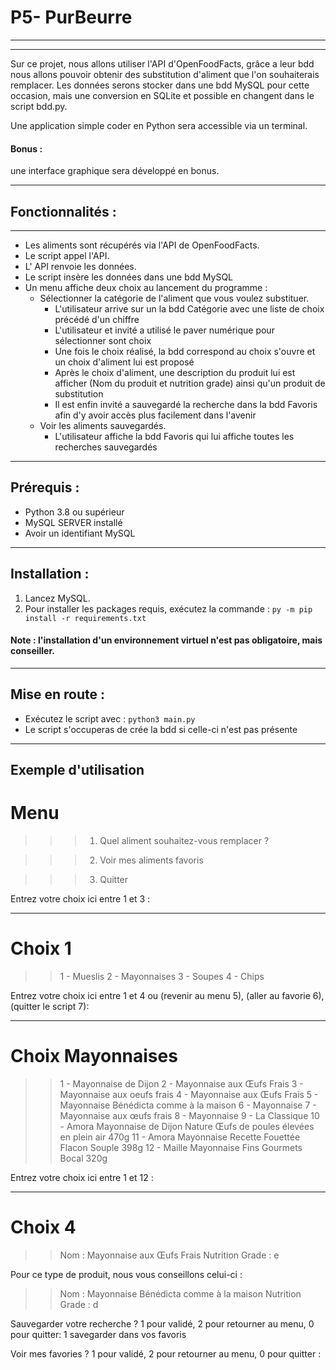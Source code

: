 ﻿                                    
# P5- PurBeurre


----------


-----------------------------------
Sur ce projet, nous allons utiliser l'API d'OpenFoodFacts, grâce a leur bdd nous allons pouvoir obtenir des substitution d'aliment que l'on souhaiterais remplacer. Les données serons stocker dans une bdd MySQL pour cette occasion, mais une conversion en SQLite et possible en changent dans le script bdd.py.

Une application simple coder en Python sera accessible via un terminal.

#### Bonus :
une interface graphique sera développé en bonus.

------------------------------------------------

## Fonctionnalités :

-----------------------------------------------------
 - Les aliments sont récupérés via l'API de OpenFoodFacts.
 - Le script appel l'API.
 - L' API renvoie les données.
 - Le script insère les données dans une bdd MySQL
 - Un menu affiche deux choix au lancement du programme : 
	 - Sélectionner la catégorie de l'aliment que vous voulez substituer.
		 - L'utilisateur arrive sur un la bdd Catégorie avec une liste de choix précédé d'un chiffre
		 - L'utilisateur et invité a utilisé le paver numérique pour sélectionner sont choix
		 - Une fois le choix réalisé, la bdd correspond au choix s'ouvre et un choix d'aliment lui est proposé
		 - Après le choix d'aliment, une description du produit lui est afficher (Nom du produit et nutrition grade) ainsi qu'un produit de substitution
		 - Il est enfin invité a sauvegardé la recherche dans la bdd Favoris afin d'y avoir accès plus facilement dans l'avenir
	 - Voir les aliments sauvegardés.
		 - L'utilisateur affiche la bdd Favoris qui lui affiche toutes les recherches sauvegardés
		 
---------------------------------------------------------

## Prérequis :

 - Python 3.8 ou supérieur 
 - MySQL SERVER installé
 - Avoir un identifiant MySQL

-------------------------------------

## Installation :

 1. Lancez MySQL.
 2. Pour installer les packages requis, exécutez la commande : `py -m pip install -r requirements.txt`
 
 #### Note : l'installation d'un environnement virtuel n'est pas obligatoire, mais conseiller. 

-----------------------------------

## Mise en route :

 - Exécutez le script avec : `python3 main.py`
 - Le script s'occuperas de crée la bdd si celle-ci n'est pas présente

------------------------

## Exemple d'utilisation

# Menu

 >>> 1. Quel aliment souhaitez-vous remplacer ?

 >>> 2. Voir mes aliments favoris

 >>> 3. Quitter

Entrez votre choix ici entre 1 et 3 :

------------------------

# Choix 1

>> 1 - Mueslis
>> 2 - Mayonnaises
>> 3 - Soupes
>> 4 - Chips


Entrez votre choix ici entre 1 et 4 ou (revenir au menu 5), (aller au favorie 6), (quitter le script 7):

------------------------

# Choix Mayonnaises

>> 1 - Mayonnaise de Dijon
>> 2 - Mayonnaise aux Œufs Frais
>> 3 - Mayonnaise aux oeufs frais
>> 4 - Mayonnaise aux Œufs Frais
>> 5 - Mayonnaise Bénédicta comme à la maison
>> 6 - Mayonnaise
>> 7 - Mayonnaise aux œufs frais
>> 8 - Mayonnaise
>> 9 - La Classique
>> 10 - Amora Mayonnaise de Dijon Nature Œufs de poules élevées en plein air 470g
>> 11 - Amora Mayonnaise Recette Fouettée Flacon Souple 398g
>> 12 - Maille Mayonnaise Fins Gourmets Bocal 320g

Entrez votre choix ici entre 1 et 12 :

------------------------

# Choix 4

>> Nom : Mayonnaise aux Œufs Frais
>> Nutrition Grade : e

Pour ce type de produit, nous vous conseillons celui-ci :

>> Nom : Mayonnaise Bénédicta comme à la maison
>> Nutrition Grade : d

Sauvegarder votre recherche ? 1 pour validé, 2 pour retourner au menu, 0 pour quitter: 1
savegarder dans vos favoris

Voir mes favories ? 1 pour validé, 2 pour retourner au menu, 0 pour quitter :